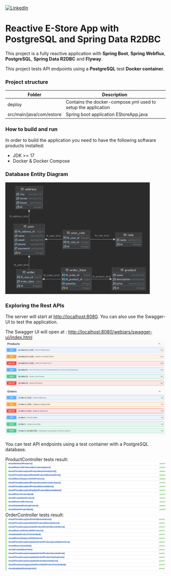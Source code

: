 [![LinkedIn](https://img.shields.io/badge/LinkedIn-0077B5?style=badge&logo=linkedin&logoColor=white)](http://linkedin.com/in/dmytro-trotsenko-97a6211a5)

# Reactive E-Store App with PostgreSQL and Spring Data R2DBC

This project is a fully reactive application with **Spring Boot**, **Spring Webflux**, **PostgreSQL**, 
**Spring Data R2DBC** and **Flyway**.

This project tests API endpoints using a **PostgreSQL** test **Docker container**.

### Project structure


| Folder                   | Description                                                   |
|--------------------------|---------------------------------------------------------------|
| deploy                   | Contains the docker-compose.yml used to setup the application |
| src/main/java/com/estore | Spring boot application EStoreApp.java                        |

### How to build and run

In order to build the application you need to have the following software products installed:
- JDK >= 17
- Docker & Docker Compose

### Database Entity Diagram

<img src="readme_img/e_store_SQL.png"  width=90% height=90%>

### Exploring the Rest APIs

The server will start at <http://localhost:8080>.
You can also use the Swagger-UI to test the application.

The Swagger UI will open at : <http://localhost:8080/webjars/swagger-ui/index.html>
![products](readme_img/products.png)
![orders](readme_img/Orders.png)

You can test API endpoints using a test container with a PostgreSQL database.

ProductController tests result:
![Product_tests](readme_img/Product_tests.png)
OrderController tests result:
![Order_tests](readme_img/Order_tests.png)

